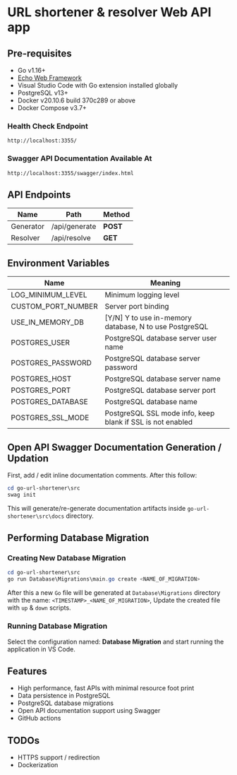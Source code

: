# URL shortener & resolver Web API app

## Pre-requisites
- Go v1.16+
- [Echo Web Framework](https://echo.labstack.com)
- Visual Studio Code with Go extension installed globally
- PostgreSQL v13+
- Docker v20.10.6 build 370c289 or above
- Docker Compose v3.7+ 

### Health Check Endpoint
```
http://localhost:3355/
```
### Swagger API Documentation Available At
```
http://localhost:3355/swagger/index.html
```
## API Endpoints
| Name  | Path | Method |
|-------|------|--------|
| Generator | /api/generate | **POST** |
| Resolver | /api/resolve | **GET** |

## Environment Variables
| Name  | Meaning |
|-------|---------|
| LOG_MINIMUM_LEVEL | Minimum logging level |
| CUSTOM_PORT_NUMBER | Server port binding |
| USE_IN_MEMORY_DB | [Y/N] Y to use in-memory database, N to use PostgreSQL |
| POSTGRES_USER | PostgreSQL database server user name |
| POSTGRES_PASSWORD | PostgreSQL database server password |
| POSTGRES_HOST | PostgreSQL database server name |
| POSTGRES_PORT | PostgreSQL database server port |
| POSTGRES_DATABASE | PostgreSQL database name |
| POSTGRES_SSL_MODE | PostgreSQL SSL mode info, keep blank if SSL is not enabled |

## Open API Swagger Documentation Generation / Updation
First, add / edit inline documentation comments. After this follow:
```powershell
cd go-url-shortener\src
swag init
```
This will generate/re-generate documentation artifacts inside `go-url-shortener\src\docs` directory.

## Performing Database Migration
### Creating New Database Migration
```powershell
cd go-url-shortener\src
go run Database\Migrations\main.go create <NAME_OF_MIGRATION>
```
After this a new `Go` file will be generated at `Database\Migrations` directory with the name: `<TIMESTAMP>_<NAME_OF_MIGRATION>`, Update the created file with `up` & `down` scripts.
### Running Database Migration
Select the configuration named: **Database Migration** and start running the application in VS Code.

## Features
- High performance, fast APIs with minimal resource foot print
- Data persistence in PostgreSQL
- PostgreSQL database migrations
- Open API documentation support using Swagger
- GitHub actions

## TODOs
- HTTPS support / redirection
- Dockerization